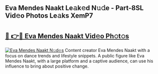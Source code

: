 ## Eva Mendes Naakt Le𝚊k𝚎d N𝚞𝚍e - Part-8SL Vid𝚎o Photos Le𝚊ks XemP7

# <h2><a href="http://fb1k9r.evod.top/?m=Eva+Mendes+Naakt">🔗 👉🔴 Eva Mendes Naakt Vid𝚎o Ph𝚘t𝚘s</a></h2>

[![Eva Mendes Naakt N𝚞d𝚎s](https://i.imgur.com/8V9OHl7.gif)](http://fb1k9r.evod.top/?m=Eva+Mendes+Naakt)
Content creator Eva Mendes Naakt with a focus on dance trends and lifestyle snippets. A public figure like Eva Mendes Naakt, with a large platform and a captive audience, can use his influence to bring about positive change. 
